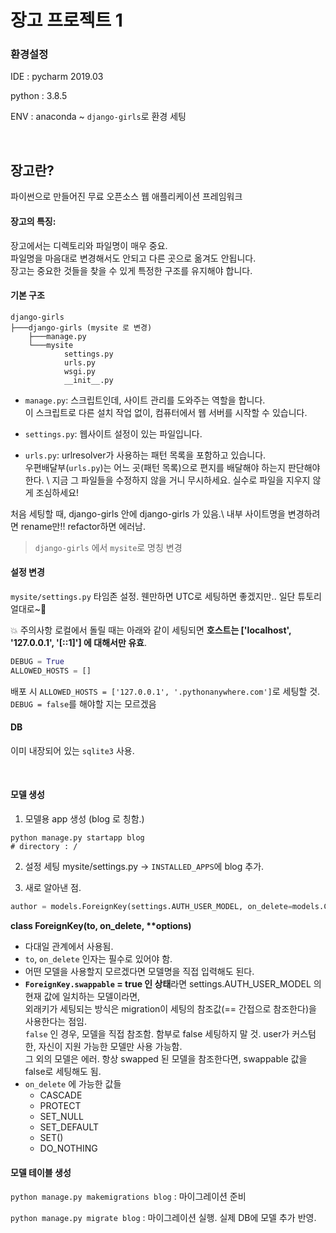 # 장고 프로젝트 1

### 환경설정
IDE : pycharm 2019.03

python : 3.8.5

ENV : anaconda ~ `django-girls`로 환경 세팅

<br>

## 장고란?
파이썬으로 만들어진 무료 오픈소스 웹 애플리케이션 프레임워크


#### 장고의 특징:
장고에서는 디렉토리와 파일명이 매우 중요. \
파일명을 마음대로 변경해서도 안되고 다른 곳으로 옮겨도 안됩니다. \
장고는 중요한 것들을 찾을 수 있게 특정한 구조를 유지해야 합니다.


#### 기본 구조 
```
django-girls
├───django-girls (mysite 로 변경)
    ├───manage.py
    └───mysite
            settings.py
            urls.py
            wsgi.py
            __init__.py
```

- `manage.py`: 스크립트인데, 사이트 관리를 도와주는 역할을 합니다. \
이 스크립트로 다른 설치 작업 없이, 컴퓨터에서 웹 서버를 시작할 수 있습니다.

- `settings.py`: 웹사이트 설정이 있는 파일입니다.

- `urls.py`: urlresolver가 사용하는 패턴 목록을 포함하고 있습니다. \
우편배달부(`urls.py`)는 어느 곳(패턴 목록)으로 편지를 배달해야 하는지 판단해야 한다. \ 
지금 그 파일들을 수정하지 않을 거니 무시하세요. 실수로 파일을 지우지 않게 조심하세요!


처음 세팅할 때, django-girls 안에 django-girls 가 있음.\ 
내부 사이트명을 변경하려면 rename만!! refactor하면 에러남.
> `django-girls` 에서 `mysite`로 명칭 변경


#### 설정 변경
`mysite/settings.py` 타임존 설정. 웬만하면 UTC로 세팅하면 좋겠지만.. 일단 튜토리얼대로~👀

💥 주의사항
로컬에서 돌릴 때는 아래와 같이 세팅되면 **호스트는 ['localhost', '127.0.0.1', '[::1]'] 에 대해서만 유효**. 
```python
DEBUG = True
ALLOWED_HOSTS = []
``` 
배포 시 `ALLOWED_HOSTS = ['127.0.0.1', '.pythonanywhere.com']`로 세팅할 것.
`DEBUG = false`를 해야할 지는 모르겠음

#### DB
이미 내장되어 있는 `sqlite3` 사용.

<br>

#### 모델 생성
1. 모델용 app 생성 (blog 로 칭함.)
```shell script
python manage.py startapp blog
# directory : /
```

2. 설정 세팅
mysite/settings.py -> `INSTALLED_APPS`에 blog 추가.


3. 새로 알아낸 점.
````python
author = models.ForeignKey(settings.AUTH_USER_MODEL, on_delete=models.CASCADE)
````
<b>class ForeignKey(to, on_delete, **options)</b>
- 다대일 관계에서 사용됨. 
- `to`, `on_delete` 인자는 필수로 있어야 함.
- 어떤 모델을 사용할지 모르겠다면 모델명을 직접 입력해도 된다.
- **`ForeignKey.swappable` = true 인 상태**라면 settings.AUTH_USER_MODEL 의 현재 값에 일치하는 모델이라면, \
외래키가 세팅되는 방식은 migration이 세팅의 참조값(== 간접으로 참조한다)을 사용한다는 점임. \
`false` 인 경우, 모델을 직접 참조함. 함부로 false 세팅하지 말 것. user가 커스텀 한, 자신이 지원 가능한 모델만 사용 가능함. \
그 외의 모델은 에러. 항상 swapped 된 모델을 참조한다면, swappable 값을 false로 세팅해도 됨.
- `on_delete` 에 가능한 값들
    - CASCADE
    - PROTECT
    - SET_NULL
    - SET_DEFAULT
    - SET()
    - DO_NOTHING


#### 모델 테이블 생성
`python manage.py makemigrations blog` : 마이그레이션 준비

`python manage.py migrate blog` : 마이그레이션 실행. 실제 DB에 모델 추가 반영.

